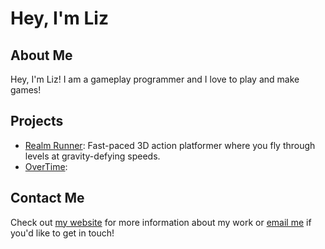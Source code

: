 # Hey, I'm Liz

## About Me
Hey, I'm Liz! I am a gameplay programmer and I love to play and make games!

## Projects
- [Realm Runner](https://store.steampowered.com/app/3658800/Realm_Runner/): Fast-paced 3D action platformer where you fly through levels at gravity-defying speeds.
- [OverTime](https://lizroii.itch.io/overtime): 

## Contact Me
Check out [my website](https://roiiliz.github.io) for more information about my work or [email me](mailto:hunterj32819@gmail.com) if you'd like to get in touch!

<!--
**roiiLiz/roiiLiz** is a ✨ _special_ ✨ repository because its `README.md` (this file) appears on your GitHub profile.

Here are some ideas to get you started:

- 🔭 I’m currently working on ...
- 🌱 I’m currently learning ...
- 👯 I’m looking to collaborate on ...
- 🤔 I’m looking for help with ...
- 💬 Ask me about ...
- 📫 How to reach me: ...
- 😄 Pronouns: ...
- ⚡ Fun fact: ...
-->
